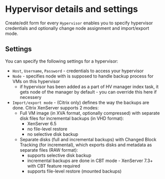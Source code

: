 # Hypervisor details and settings

Create/edit form for every `Hypervisor` enables you to specify hypervisor credentials and optionally change node assignment and import/export mode.

## Settings

You can specify the following settings for a hypervisor:

* `Host`, `Username`, `Password` - credentials to access your hypervisor 
* `Node` - specifies node with is supposed to handle backup process for VMs on this hypervisor   
  * if hypervisor has been added as a part of HV manager index task, it gets node of the manager by default - you can override this here if necessery
* `Import/export mode` - \(Citrix only\) defines the way the backups are done. Citrix XenServer supports 2 modes:
  * Full VM image \(in XVA format, optionally compressed\) with separate disk files for incremental backups \(in VHD format\):
    * XenServer 6.5
    * no file-level restore
    * no selective disk backup
  * Separate disks \(full and incremental backups\) with Changed Block Tracking \(for incremental\), which exports disks and metadata as separate files \(RAW format\):
    * supports selective disk backup
    * incremental backups are done in CBT mode - XenServer 7.3+ with CBT feature required
    * supports file-level restore \(mounted backups\)

